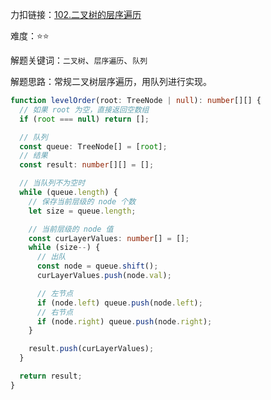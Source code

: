 力扣链接：<a href="https://leetcode.cn/problems/binary-tree-level-order-traversal/description/" target="_blank">102.二叉树的层序遍历</a>

难度：⭐⭐ <br/>

解题关键词：`二叉树`、`层序遍历`、`队列`<br />

解题思路：常规二叉树层序遍历，用队列进行实现。<br />

```typescript
function levelOrder(root: TreeNode | null): number[][] {
  // 如果 root 为空，直接返回空数组
  if (root === null) return [];

  // 队列
  const queue: TreeNode[] = [root];
  // 结果
  const result: number[][] = [];

  // 当队列不为空时
  while (queue.length) {
    // 保存当前层级的 node 个数
    let size = queue.length;

    // 当前层级的 node 值
    const curLayerValues: number[] = [];
    while (size--) {
      // 出队
      const node = queue.shift();
      curLayerValues.push(node.val);

      // 左节点
      if (node.left) queue.push(node.left);
      // 右节点
      if (node.right) queue.push(node.right);
    }

    result.push(curLayerValues);
  }

  return result;
}
```